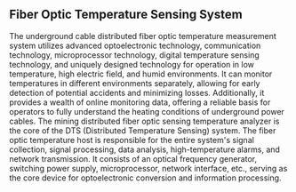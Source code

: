 ## Fiber Optic Temperature Sensing System

The underground cable distributed fiber optic temperature measurement system utilizes advanced optoelectronic technology, communication technology, microprocessor technology, digital temperature sensing technology, and uniquely designed technology for operation in low temperature, high electric field, and humid environments. It can monitor temperatures in different environments separately, allowing for early detection of potential accidents and minimizing losses. Additionally, it provides a wealth of online monitoring data, offering a reliable basis for operators to fully understand the heating conditions of underground power cables. The mining distributed fiber optic sensing temperature analyzer is the core of the DTS (Distributed Temperature Sensing) system. The fiber optic temperature host is responsible for the entire system's signal collection, signal processing, data analysis, high-temperature alarms, and network transmission. It consists of an optical frequency generator, switching power supply, microprocessor, network interface, etc., serving as the core device for optoelectronic conversion and information processing.
